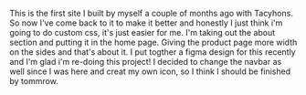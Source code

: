 This is the first site I built by myself a couple of months ago with Tacyhons. So now I've come back to it to make it better and honestly I just think i'm going to do custom css, it's just easier for me. I'm taking out the about section and putting it in the home page. Giving the product page more width on the sides and that's about it. I put togther a figma design for this recently and I'm glad i'm re-doing this project! 
I decided to change the navbar as well since I was here and creat my own icon, so I think I should be finished by tommrow.